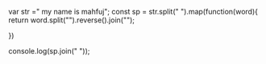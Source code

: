 var str =" my name is mahfuj";
const sp = str.split(" ").map(function(word){
  return  word.split("").reverse().join("");
    
})


console.log(sp.join(" "));
